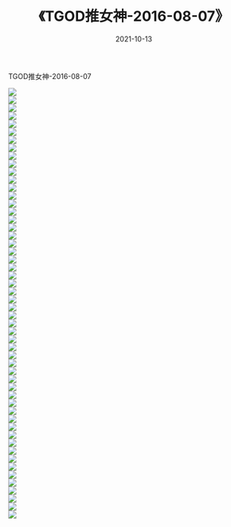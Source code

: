 ﻿---
layout: post
title:  《TGOD推女神-2016-08-07》
date:   2021-10-13
img: http://img.660000.xyz/Sharelink/网络美图/2021/TGOD推女神-2016-08-07/000.jpg
categories: [美女, 清纯, 唯美]
---

TGOD推女神-2016-08-07

  ![](http://img.660000.xyz/Sharelink/网络美图/2021/TGOD推女神-2016-08-07/001.jpg) <br> ![](http://img.660000.xyz/Sharelink/网络美图/2021/TGOD推女神-2016-08-07/002.jpg) <br> ![](http://img.660000.xyz/Sharelink/网络美图/2021/TGOD推女神-2016-08-07/003.jpg) <br> ![](http://img.660000.xyz/Sharelink/网络美图/2021/TGOD推女神-2016-08-07/004.jpg) <br> ![](http://img.660000.xyz/Sharelink/网络美图/2021/TGOD推女神-2016-08-07/005.jpg) <br> ![](http://img.660000.xyz/Sharelink/网络美图/2021/TGOD推女神-2016-08-07/006.jpg) <br> ![](http://img.660000.xyz/Sharelink/网络美图/2021/TGOD推女神-2016-08-07/007.jpg) <br> ![](http://img.660000.xyz/Sharelink/网络美图/2021/TGOD推女神-2016-08-07/008.jpg) <br> ![](http://img.660000.xyz/Sharelink/网络美图/2021/TGOD推女神-2016-08-07/009.jpg) <br> ![](http://img.660000.xyz/Sharelink/网络美图/2021/TGOD推女神-2016-08-07/010.jpg) <br> ![](http://img.660000.xyz/Sharelink/网络美图/2021/TGOD推女神-2016-08-07/011.jpg) <br> ![](http://img.660000.xyz/Sharelink/网络美图/2021/TGOD推女神-2016-08-07/012.jpg) <br> ![](http://img.660000.xyz/Sharelink/网络美图/2021/TGOD推女神-2016-08-07/013.jpg) <br> ![](http://img.660000.xyz/Sharelink/网络美图/2021/TGOD推女神-2016-08-07/014.jpg) <br> ![](http://img.660000.xyz/Sharelink/网络美图/2021/TGOD推女神-2016-08-07/015.jpg) <br> ![](http://img.660000.xyz/Sharelink/网络美图/2021/TGOD推女神-2016-08-07/016.jpg) <br> ![](http://img.660000.xyz/Sharelink/网络美图/2021/TGOD推女神-2016-08-07/017.jpg) <br> ![](http://img.660000.xyz/Sharelink/网络美图/2021/TGOD推女神-2016-08-07/018.jpg) <br> ![](http://img.660000.xyz/Sharelink/网络美图/2021/TGOD推女神-2016-08-07/019.jpg) <br> ![](http://img.660000.xyz/Sharelink/网络美图/2021/TGOD推女神-2016-08-07/020.jpg) <br> ![](http://img.660000.xyz/Sharelink/网络美图/2021/TGOD推女神-2016-08-07/021.jpg) <br> ![](http://img.660000.xyz/Sharelink/网络美图/2021/TGOD推女神-2016-08-07/022.jpg) <br> ![](http://img.660000.xyz/Sharelink/网络美图/2021/TGOD推女神-2016-08-07/023.jpg) <br> ![](http://img.660000.xyz/Sharelink/网络美图/2021/TGOD推女神-2016-08-07/024.jpg) <br> ![](http://img.660000.xyz/Sharelink/网络美图/2021/TGOD推女神-2016-08-07/025.jpg) <br> ![](http://img.660000.xyz/Sharelink/网络美图/2021/TGOD推女神-2016-08-07/026.jpg) <br> ![](http://img.660000.xyz/Sharelink/网络美图/2021/TGOD推女神-2016-08-07/027.jpg) <br> ![](http://img.660000.xyz/Sharelink/网络美图/2021/TGOD推女神-2016-08-07/028.jpg) <br> ![](http://img.660000.xyz/Sharelink/网络美图/2021/TGOD推女神-2016-08-07/029.jpg) <br> ![](http://img.660000.xyz/Sharelink/网络美图/2021/TGOD推女神-2016-08-07/030.jpg) <br> ![](http://img.660000.xyz/Sharelink/网络美图/2021/TGOD推女神-2016-08-07/031.jpg) <br> ![](http://img.660000.xyz/Sharelink/网络美图/2021/TGOD推女神-2016-08-07/032.jpg) <br> ![](http://img.660000.xyz/Sharelink/网络美图/2021/TGOD推女神-2016-08-07/033.jpg) <br> ![](http://img.660000.xyz/Sharelink/网络美图/2021/TGOD推女神-2016-08-07/034.jpg) <br> ![](http://img.660000.xyz/Sharelink/网络美图/2021/TGOD推女神-2016-08-07/035.jpg) <br> ![](http://img.660000.xyz/Sharelink/网络美图/2021/TGOD推女神-2016-08-07/036.jpg) <br> ![](http://img.660000.xyz/Sharelink/网络美图/2021/TGOD推女神-2016-08-07/037.jpg) <br> ![](http://img.660000.xyz/Sharelink/网络美图/2021/TGOD推女神-2016-08-07/038.jpg) <br> ![](http://img.660000.xyz/Sharelink/网络美图/2021/TGOD推女神-2016-08-07/039.jpg) <br> ![](http://img.660000.xyz/Sharelink/网络美图/2021/TGOD推女神-2016-08-07/040.jpg) <br> ![](http://img.660000.xyz/Sharelink/网络美图/2021/TGOD推女神-2016-08-07/041.jpg) <br> ![](http://img.660000.xyz/Sharelink/网络美图/2021/TGOD推女神-2016-08-07/042.jpg) <br> ![](http://img.660000.xyz/Sharelink/网络美图/2021/TGOD推女神-2016-08-07/043.jpg) <br> ![](http://img.660000.xyz/Sharelink/网络美图/2021/TGOD推女神-2016-08-07/044.jpg) <br> ![](http://img.660000.xyz/Sharelink/网络美图/2021/TGOD推女神-2016-08-07/045.jpg) <br> ![](http://img.660000.xyz/Sharelink/网络美图/2021/TGOD推女神-2016-08-07/046.jpg) <br> ![](http://img.660000.xyz/Sharelink/网络美图/2021/TGOD推女神-2016-08-07/047.jpg) <br> ![](http://img.660000.xyz/Sharelink/网络美图/2021/TGOD推女神-2016-08-07/048.jpg) <br> ![](http://img.660000.xyz/Sharelink/网络美图/2021/TGOD推女神-2016-08-07/049.jpg) <br> ![](http://img.660000.xyz/Sharelink/网络美图/2021/TGOD推女神-2016-08-07/050.jpg) <br> ![](http://img.660000.xyz/Sharelink/网络美图/2021/TGOD推女神-2016-08-07/051.jpg) <br> ![](http://img.660000.xyz/Sharelink/网络美图/2021/TGOD推女神-2016-08-07/052.jpg) <br> ![](http://img.660000.xyz/Sharelink/网络美图/2021/TGOD推女神-2016-08-07/053.jpg) <br> ![](http://img.660000.xyz/Sharelink/网络美图/2021/TGOD推女神-2016-08-07/054.jpg) <br>